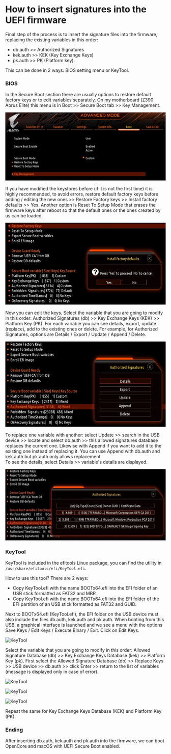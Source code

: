 
# How to insert signatures into the UEFI firmware

Final step of the process is to insert the signature files into the firmware, replacing the existing variables in this order:

- db.auth >> Authorized Signatures
- kek.auth >> KEK (Key Exchange Keys)
- pk.auth >> PK (Platform key).

This can be done in 2 ways: BIOS setting menu or KeyTool.

### BIOS

In the Secure Boot section there are usually options to restore default factory keys or to edit variables separately. On my motherboard (Z390 Aorus Elite) this menu is in Boot >> Secure Boot tab >> Key Management. 

![Key Management](../img/Key-Management.jpg)

If you have modified the keystores before (if it is not the first time) it is highly recommended, to avoid errors, restore default factory keys before adding / editing the new ones >> Restore Factory keys >> Install factory defaults >> Yes.  Another option is Reset To Setup Mode that erases the firmware keys after reboot so that the default ones or the ones created by us can be loaded.

![Restory Factory Keys.jpeg](../img/Restory-Factory-Keys.jpg)

Now you can edit the keys. Select the variable that you are going to modify in this order: Authorized Signatures (db) >> Key Exchange Keys (KEK) >> Platform Key (PK). For each variable you can see details, export, update (replace), add to the existing ones or delete. For example, for Authorized Signatures, options are Details / Export / Update / Append / Delete.

![DB Options](../img/DB-options.jpg)

To replace one variable with another: select Update >> search in the USB device >> locate and select db.auth >> this allowed signatures database replaces the current one. Likewise with Append if you want to add it to the existing one instead of replacing it. You can use Append with db.auth and kek.auth but pk.auth only allows replacement.<br>
To see the details, select Details >> variable's details are displayed.<br>

![DB Details](../img/DB-details.jpg)

### KeyTool

KeyTool is included in the efitools Linux package, you can find the utility in `/usr/share/efitools/efi/KeyTool.efi`.

How to use this tool? There are 2 ways:

- Copy KeyTool.efi with the name BOOTx64.efi into the EFI folder of an USB stick formatted as FAT32 and MBR
- Copy KeyTool.efi with the name BOOTx64.efi into the EFI folder of the EFI partition of an USB stick formatted as FAT32 and GUID.

Next to BOOTx64.efi (KeyTool.efi), the EFI folder on the USB device must also include the files db.auth, kek.auth and pk.auth. When booting from this USB, a graphical interface is launched and we see a menu with the options Save Keys / Edit Keys / Execute Binary / Exit. Click on Edit Keys.

![KeyTool](../img/keytool1.jpg)

Select the variable that you are going to modify in this order: Allowed Signature Database (db) >> Key Exchange Keys Database (kek) >> Platform Key (pk). First select the Allowed Signature Database (db) >> Replace Keys >> USB device >> db.auth >> click Enter >> return to the list of variables (message is displayed only in case of error).

![KeyTool](../img/keytool2.jpg)

![KeyTool](../img/keytool3.jpg)

![KeyTool](../img/keytool4.jpg)

Repeat the same for Key Exchange Keys Database (KEK) and Platform Key (PK).

### Ending

After inserting db.auth, kek.auth and pk.auth into the firmware, we can boot OpenCore and macOS with UEFI Secure Boot enabled.
